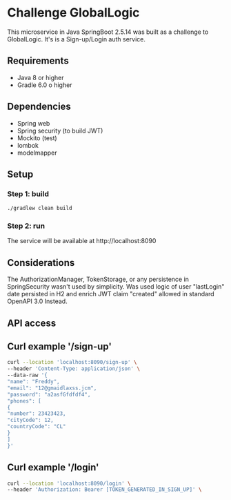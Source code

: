 # Challenge GlobalLogic

This microservice in Java SpringBoot 2.5.14 was built as a challenge to GlobalLogic.
It's is a Sign-up/Login auth service.

## Requirements

- Java 8 or higher
- Gradle 6.0 o higher

## Dependencies
- Spring web
- Spring security (to build JWT)
- Mockito (test)
- lombok
- modelmapper

## Setup

### Step 1: build

```bash
./gradlew clean build
```
### Step 2: run
The service will be available at http://localhost:8090

## Considerations

The AuthorizationManager, TokenStorage, or any persistence in SpringSecurity wasn't used by simplicity.
Was used logic of user "lastLogin" date persisted in H2 and enrich JWT claim "created" allowed in standard OpenAPI 3.0 Instead.


## API access

## Curl example  '/sign-up'
```bash
curl --location 'localhost:8090/sign-up' \
--header 'Content-Type: application/json' \
--data-raw '{
"name": "Freddy",
"email": "12@gmaidlaxss.jcm",
"password": "a2asfGfdfdf4",
"phones": [
{
"number": 23423423,
"cityCode": 12,
"countryCode": "CL"
}
]
}'
```

## Curl example  '/login'
```bash
curl --location 'localhost:8090/login' \
--header 'Authorization: Bearer [TOKEN_GENERATED_IN_SIGN_UP]' \
```
